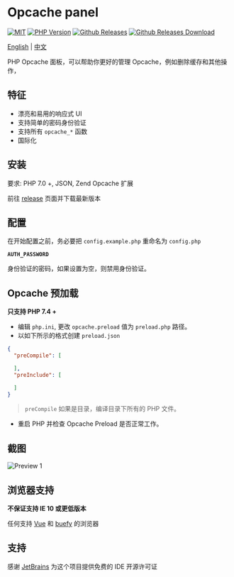 # Opcache panel 
<a href="https://github.com/Hill-98/opcache-panel/blob/master/LICENSE"><img alt="MIT" src="https://img.shields.io/github/license/Hill-98/opcache-panel"></a>
<a href="https://packagist.org/packages/hill-98/opcache-panel"><img alt="PHP Version" src="https://img.shields.io/packagist/php-v/hill-98/opcache-panel"></a>
<a href="https://github.com/Hill-98/opcache-panel/releases"><img alt="Github Releases" src="https://img.shields.io/github/v/release/Hill-98/opcache-panel"></a>
<a href="https://github.com/Hill-98/opcache-panel/releases"><img alt="Github Releases Download" src="https://img.shields.io/github/downloads/Hill-98/opcache-panel/total"></a>

[English](https://github.com/Hill-98/opcache-panel/blob/master/README.md) | [中文](https://github.com/Hill-98/opcache-panel/blob/master/README_cn.md)

PHP Opcache 面板，可以帮助你更好的管理 Opcache，例如删除缓存和其他操作，

## 特征

* 漂亮和易用的响应式 UI
* 支持简单的密码身份验证
* 支持所有 `opcache_*` 函数
* 国际化

## 安装

要求: PHP 7.0 +, JSON, Zend Opcache 扩展

前往 [release](https://github.com/Hill-98/opcache-panel/releases) 页面并下载最新版本

## 配置
在开始配置之前，务必要把 `config.example.php` 重命名为 `config.php`

**`AUTH_PASSWORD`**

身份验证的密码，如果设置为空，则禁用身份验证。

## Opcache 预加载
**只支持 PHP 7.4 +**

* 编辑 `php.ini`, 更改 `opcache.preload` 值为 `preload.php` 路径。
* 以如下所示的格式创建 `preload.json`

```json
{
  "preCompile": [

  ],
  "preInclude": [

  ]
}
```
> `preCompile` 如果是目录，编译目录下所有的 PHP 文件。

* 重启 PHP 并检查 Opcache Preload 是否正常工作。

## 截图

![Preview 1](https://cdn.mivm.cn/github/opcache-panel/image/preview1.png)

## 浏览器支持

**不保证支持 IE 10 或更低版本**

任何支持 [Vue](https://github.com/vuejs/vue) 和 [buefy](https://github.com/buefy/buefy) 的浏览器

## 支持

感谢 [JetBrains](https://www.jetbrains.com/) 为这个项目提供免费的 IDE 开源许可证
